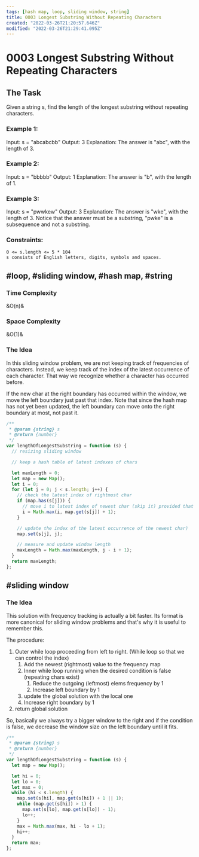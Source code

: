 ```yaml
---
tags: [hash map, loop, sliding window, string]
title: 0003 Longest Substring Without Repeating Characters
created: "2022-03-26T21:20:57.646Z"
modified: "2022-03-26T21:29:41.095Z"
---
```


# 0003 Longest Substring Without Repeating Characters

## The Task

Given a string s, find the length of the longest substring without repeating characters.

### Example 1:

Input: s = "abcabcbb"
Output: 3
Explanation: The answer is "abc", with the length of 3.

### Example 2:

Input: s = "bbbbb"
Output: 1
Explanation: The answer is "b", with the length of 1.

### Example 3:

Input: s = "pwwkew"
Output: 3
Explanation: The answer is "wke", with the length of 3.
Notice that the answer must be a substring, "pwke" is a subsequence and not a substring.

### Constraints:

    0 <= s.length <= 5 * 104
    s consists of English letters, digits, symbols and spaces.

## #loop, #sliding window, #hash map, #string

### Time Complexity

&O(n)&

### Space Complexity

&O(1)&

### The Idea

In this sliding window problem, we are not keeping track of frequencies of characters. Instead, we keep track of the index of the latest occurrence of each character. That way we recognize whether a character has occurred before.

If the new char at the right boundary has occurred within the window, we move the left boundary just past that index. Note that since the hash map has not yet been updated, the left boundary can move onto the right boundary at most, not past it.

```js
/**
 * @param {string} s
 * @return {number}
 */
var lengthOfLongestSubstring = function (s) {
  // resizing sliding window

  // keep a hash table of latest indexes of chars

  let maxLength = 0;
  let map = new Map();
  let i = 0;
  for (let j = 0; j < s.length; j++) {
    // check the latest index of rightmost char
    if (map.has(s[j])) {
      // move i to latest index of newest char (skip it) provided that index is within window (no backtracking)
      i = Math.max(i, map.get(s[j]) + 1);
    }

    // update the index of the latest occurrence of the newest char)
    map.set(s[j], j);

    // measure and update window length
    maxLength = Math.max(maxLength, j - i + 1);
  }
  return maxLength;
};
```

## #sliding window

### The Idea

This solution with frequency tracking is actually a bit faster. Its format is more canonical for sliding window problems and that's why it is useful to remember this.

The procedure:

1. Outer while loop proceeding from left to right. (While loop so that we can control the index)
   1. Add the newest (rightmost) value to the frequency map
   2. Inner while loop running when the desired condition is false (repeating chars exist)
      1. Reduce the outgoing (leftmost) elems frequency by 1
      2. Increase left boundary by 1
   3. update the global solution with the local one
   4. Increase right boundary by 1
2. return global solution

So, basically we always try a bigger window to the right and if the condition is false, we decrease the window size on the left boundary until it fits.

```js
/**
 * @param {string} s
 * @return {number}
 */
var lengthOfLongestSubstring = function (s) {
  let map = new Map();

  let hi = 0;
  let lo = 0;
  let max = 0;
  while (hi < s.length) {
    map.set(s[hi], map.get(s[hi]) + 1 || 1);
    while (map.get(s[hi]) > 1) {
      map.set(s[lo], map.get(s[lo]) - 1);
      lo++;
    }
    max = Math.max(max, hi - lo + 1);
    hi++;
  }
  return max;
};
```
